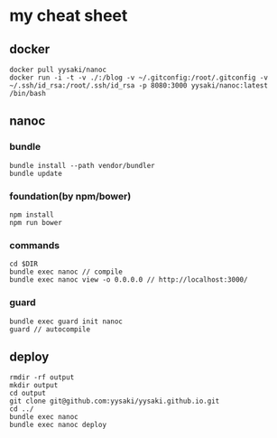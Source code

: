 # my cheat sheet
## docker

    docker pull yysaki/nanoc
    docker run -i -t -v ./:/blog -v ~/.gitconfig:/root/.gitconfig -v ~/.ssh/id_rsa:/root/.ssh/id_rsa -p 8080:3000 yysaki/nanoc:latest /bin/bash

## nanoc
### bundle

    bundle install --path vendor/bundler
    bundle update

### foundation(by npm/bower)

    npm install
    npm run bower

### commands

    cd $DIR
    bundle exec nanoc // compile
    bundle exec nanoc view -o 0.0.0.0 // http://localhost:3000/

### guard

    bundle exec guard init nanoc
    guard // autocompile

## deploy

    rmdir -rf output
    mkdir output
    cd output
    git clone git@github.com:yysaki/yysaki.github.io.git
    cd ../
    bundle exec nanoc
    bundle exec nanoc deploy
